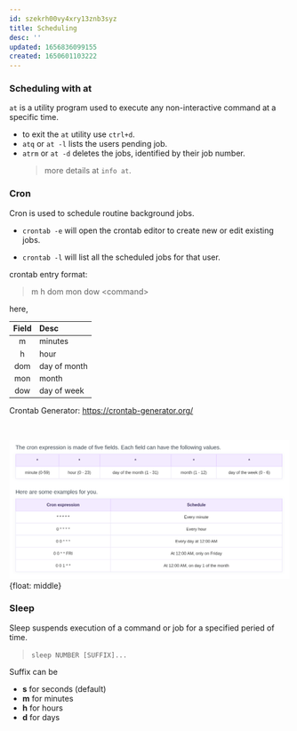 ```yaml
---
id: szekrh00vy4xry13znb3syz
title: Scheduling
desc: ''
updated: 1656836099155
created: 1650601103222
---
```


### Scheduling with at

`at` is a utility program used to execute any non-interactive command at a specific time.

- to exit the `at` utility use `ctrl+d`.
- `atq` or `at -l` lists the users pending job.
- `atrm` or `at -d` deletes the jobs, identified by their job number.
  > more details at `info at`.


### Cron

Cron is used to schedule routine background jobs.

- `crontab -e` will open the crontab editor to create new or edit existing jobs.

- `crontab -l` will list all the scheduled jobs for that user.

crontab entry format:
> m  h  dom  mon  dow  <command\>  

here,  

Field|Desc|
:---:|:---|
 m | minutes |
 h | hour |
 dom | day of month |
 mon | month |
 dow | day of week |

Crontab Generator: <https://crontab-generator.org/>

</br>

![Cron expression](assets/images/cron-expression.png){float: middle}


### Sleep

Sleep suspends execution of a command or job for a specified peried of time.

> `sleep NUMBER [SUFFIX]...`

Suffix can be
- **s** for seconds (default)
- **m** for minutes
- **h** for hours
- **d** for days
